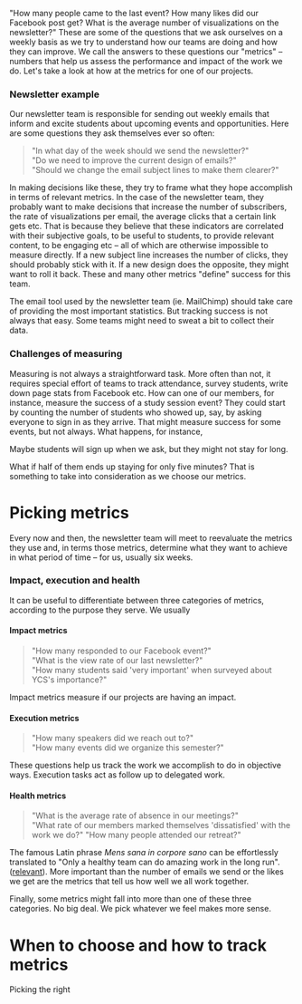"How many people came to the last event? How many likes did our Facebook post get? What is the average number of visualizations on the newsletter?" These are some of the questions that we ask ourselves on a weekly basis as we try to understand how our teams are doing and how they can improve. We call the answers to these questions our "metrics" – numbers that help us assess the performance and impact of the work we do. Let's take a look at how at the metrics for one of our projects.

### Newsletter example

Our newsletter team is responsible for sending out weekly emails that inform and excite students about upcoming events and opportunities. Here are some questions they ask themselves ever so often:

> "In what day of the week should we send the newsletter?"  
> "Do we need to improve the current design of emails?"  
> "Should we change the email subject lines to make them clearer?"  

In making decisions like these, they try to frame what they hope accomplish in terms of relevant metrics. In the case of the newsletter team, they probably want to make decisions that increase the number of subscribers, the rate of visualizations per email, the average clicks that a certain link gets etc. That is because they believe that these indicators are correlated with their subjective goals, to be useful to students, to provide relevant content, to be engaging etc – all of which are otherwise impossible to measure directly. If a new subject line increases the number of clicks, they should probably stick with it. If a new design does the opposite, they might want to roll it back. These and many other metrics "define" success for this team.

The email tool used by the newsletter team (ie. MailChimp) should take care of providing the most important statistics. But tracking success is not always that easy. Some teams might need to sweat a bit to collect their data.

### Challenges of measuring

Measuring is not always a straightforward task. More often than not, it requires special effort of teams to track attendance, survey students, write down page stats from Facebook etc. How can one of our members, for instance, measure the success of a study session event? They could start by counting the number of students who showed up, say, by asking everyone to sign in as they arrive. That might measure success for some events, but not always. What happens, for instance, 

Maybe students will sign up when we ask, but they might not stay for long.

What if half of them ends up staying for only five minutes? That is something to take into consideration as we choose our metrics.

# Picking metrics

Every now and then, the newsletter team will meet to reevaluate the metrics they use and, in terms  those metrics, determine what they want to achieve in what period of time – for us, usually six weeks.


### Impact, execution and health

It can be useful to differentiate between three categories of metrics, according to the purpose they serve. We usually 

#### Impact metrics

> "How many responded to our Facebook event?"  
> "What is the view rate of our last newsletter?"  
> "How many students said 'very important' when surveyed about YCS's importance?"

Impact metrics measure if our projects are having an impact.

#### Execution metrics

> "How many speakers did we reach out to?"  
> "How many events did we organize this semester?"  

These questions help us track the work we accomplish to do in objective ways. Execution tasks act as follow up to delegated work.

#### Health metrics

> "What is the average rate of absence in our meetings?"  
> "What rate of our members marked themselves 'dissatisfied' with the work we do?"
> "How many people attended our retreat?"

The famous Latin phrase _Mens sana in corpore sano_ can be effortlessly translated to "Only a healthy team can do amazing work in the long run". ([relevant](https://www.nytimes.com/2016/02/28/magazine/what-google-learned-from-its-quest-to-build-the-perfect-team.html)). More important than the number of emails we send or the likes we get are the metrics that tell us how well we all work together.

Finally, some metrics might fall into more than one of these three categories. No big deal. We pick whatever we feel makes more sense.

# When to choose and how to track metrics

Picking the right

